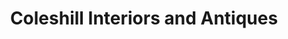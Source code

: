 ---
title: "Coleshill Interiors and Antiques"
url: /coleshill/coleshill-interiors-and-antiques/
shop: Antiquitäten
---